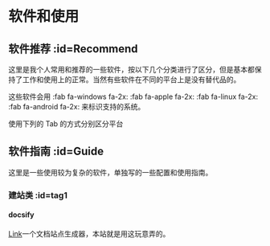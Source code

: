 # 软件和使用 <!-- {docsify-ignore-all} -->

## 软件推荐 :id=Recommend

这里是我个人常用和推荐的一些软件，按以下几个分类进行了区分，但是基本都保持了工作和使用上的正常。当然有些软件在不同的平台上是没有替代品的。

这些软件会用 :fab fa-windows fa-2x: :fab fa-apple fa-2x: :fab fa-linux fa-2x: :fab fa-android fa-2x: 来标识支持的系统。

使用下列的 Tab 的方式分别区分平台

<!-- tabs:start -->

<!-- tab:Windows -->

<!-- tab:macOS -->

<!-- tab:Linux -->

<!-- tabs:end -->

## 软件指南 :id=Guide

这里是一些使用较为复杂的软件，单独写的一些配置和使用指南。

### 建站类 :id=tag1

#### docsify

[Link](Note/Soft/Guide/docsify.md)一个文档站点生成器，本站就是用这玩意弄的。
